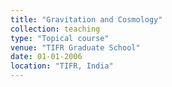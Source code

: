 ```yaml
---
title: "Gravitation and Cosmology"
collection: teaching
type: "Topical course"
venue: "TIFR Graduate School"
date: 01-01-2006
location: "TIFR, India"
---
```

